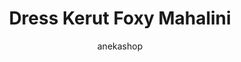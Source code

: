 ---
layout: post
title:  "Dress Kerut Foxy Mahalini"
author: anekashop
categories: Baju Wanita
image: assets/images/baju/baju4.png
harga: Rp42.000
link: "https://shope.ee/1VZzkD9eSO"
---